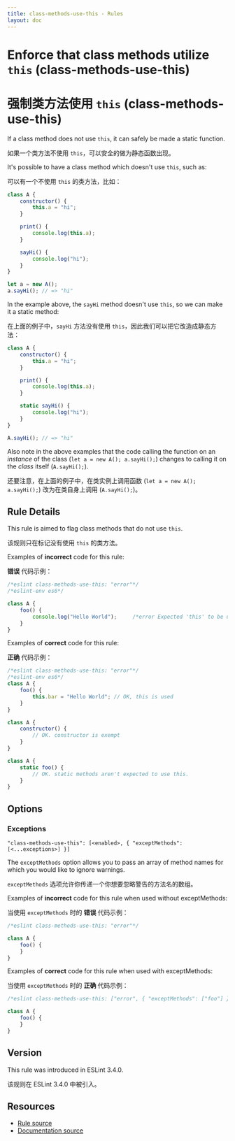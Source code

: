 ```yaml
---
title: class-methods-use-this - Rules
layout: doc
---
```

<!-- Note: No pull requests accepted for this file. See README.md in the root directory for details. -->

# Enforce that class methods utilize `this` (class-methods-use-this)

# 强制类方法使用 `this` (class-methods-use-this)

If a class method does not use `this`, it can safely be made a static function.

如果一个类方法不使用 `this`，可以安全的做为静态函数出现。

It's possible to have a class method which doesn't use `this`, such as:

可以有一个不使用 `this` 的类方法，比如：

```js
class A {
    constructor() {
        this.a = "hi";
    }

    print() {
        console.log(this.a);
    }

    sayHi() {
        console.log("hi");
    }
}

let a = new A();
a.sayHi(); // => "hi"
```

In the example above, the `sayHi` method doesn't use `this`, so we can make it a static method:

在上面的例子中，`sayHi` 方法没有使用 `this`，因此我们可以把它改造成静态方法：

```js
class A {
    constructor() {
        this.a = "hi";
    }

    print() {
        console.log(this.a);
    }

    static sayHi() {
        console.log("hi");
    }
}

A.sayHi(); // => "hi"
```

Also note in the above examples that the code calling the function on an *instance* of the class (`let a = new A(); a.sayHi();`) changes to calling it on the *class* itself (`A.sayHi();`).

还要注意，在上面的例子中，在类实例上调用函数 (`let a = new A(); a.sayHi();`) 改为在类自身上调用 (`A.sayHi();`)。

## Rule Details

This rule is aimed to flag class methods that do not use `this`.

该规则只在标记没有使用 `this` 的类方法。

Examples of **incorrect** code for this rule:

**错误** 代码示例：

```js
/*eslint class-methods-use-this: "error"*/
/*eslint-env es6*/

class A {
    foo() {
        console.log("Hello World");     /*error Expected 'this' to be used by class method 'foo'.*/
    }
}
```

Examples of **correct** code for this rule:

**正确** 代码示例：

```js
/*eslint class-methods-use-this: "error"*/
/*eslint-env es6*/
class A {
    foo() {
        this.bar = "Hello World"; // OK, this is used
    }
}

class A {
    constructor() {
        // OK. constructor is exempt
    }
}

class A {
    static foo() {
        // OK. static methods aren't expected to use this.
    }
}
```

## Options

### Exceptions

```
"class-methods-use-this": [<enabled>, { "exceptMethods": [<...exceptions>] }]
```

The `exceptMethods` option allows you to pass an array of method names for which you would like to ignore warnings.

`exceptMethods` 选项允许你传递一个你想要忽略警告的方法名的数组。


Examples of **incorrect** code for this rule when used without exceptMethods:

当使用 `exceptMethods` 时的 **错误** 代码示例：

```js
/*eslint class-methods-use-this: "error"*/

class A {
    foo() {
    }
}
```

Examples of **correct** code for this rule when used with exceptMethods:

当使用 `exceptMethods` 时的 **正确** 代码示例：

```js
/*eslint class-methods-use-this: ["error", { "exceptMethods": ["foo"] }] */

class A {
    foo() {
    }
}
```

## Version

This rule was introduced in ESLint 3.4.0.

该规则在 ESLint 3.4.0 中被引入。

## Resources

* [Rule source](https://github.com/eslint/eslint/tree/master/lib/rules/class-methods-use-this.js)
* [Documentation source](https://github.com/eslint/eslint/tree/master/docs/rules/class-methods-use-this.md)
